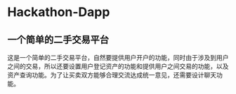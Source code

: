 # Hackathon-Dapp

## 一个简单的二手交易平台

这是一个简单的二手交易平台，自然要提供用户开户的功能，同时由于涉及到用户之间的交易，所以还要设置用户登记资产的功能和提供用户之间交易的功能，以及资产查询功能。为了让买卖双方能够合理交流达成统一意见，还需要设计聊天功能。
